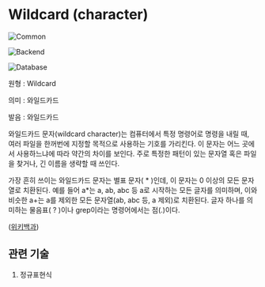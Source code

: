 <d-title>

# Wildcard (character)

</d-title>

<d-label>

<d-inner>

![Common](../2TAT1C/Label_Common.png)

</d-inner>

<d-inner>

![Backend](../2TAT1C/Label_Backend.png)

</d-inner>

<d-inner>

![Database](../2TAT1C/Label_Database.png)

</d-inner>

</d-label>

<d-origin>

원형 : Wildcard

</d-origin>

<d-mean>

의미  : 와일드카드

</d-mean>

<d-pronunciation>

발음 : 와일드카드

</d-pronunciation>

<d-content>

와일드카드 문자(wildcard character)는 컴퓨터에서 특정 명령어로 명령을 내릴 때, 여러 파일을 한꺼번에 지정할 목적으로 사용하는 기호를 가리킨다. 이 문자는 어느 곳에서 사용하느냐에 따라 약간의 차이를 보인다. 주로 특정한 패턴이 있는 문자열 혹은 파일을 찾거나, 긴 이름을 생략할 때 쓰인다.

 가장 흔히 쓰이는 와일드카드 문자는 별표 문자( * )인데, 이 문자는 0 이상의 모든 문자열로 치환된다. 예를 들어 a*는 a, ab, abc 등 a로 시작하는 모든 글자를 의미하며, 이와 비슷한 a+는 a를 제외한 모든 문자열(ab, abc 등, a 제외)로 치환된다. 글자 하나를 의미하는 물음표( ? )이나 grep이라는 명령어에서는 점(.)이다. 

([위키백과](https://ko.wikipedia.org/wiki/%EC%99%80%EC%9D%BC%EB%93%9C%EC%B9%B4%EB%93%9C_%EB%AC%B8%EC%9E%90))

</d-content>

<d-relation>

## 관련 기술

<d-inner>

1. 정규표현식

</d-inner>

</d-relation>
